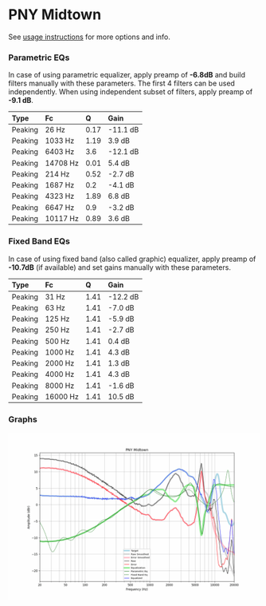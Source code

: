 # PNY Midtown
See [usage instructions](https://github.com/jaakkopasanen/AutoEq#usage) for more options and info.

### Parametric EQs
In case of using parametric equalizer, apply preamp of **-6.8dB** and build filters manually
with these parameters. The first 4 filters can be used independently.
When using independent subset of filters, apply preamp of **-9.1 dB**.

| Type    | Fc       |    Q | Gain     |
|:--------|:---------|:-----|:---------|
| Peaking | 26 Hz    | 0.17 | -11.1 dB |
| Peaking | 1033 Hz  | 1.19 | 3.9 dB   |
| Peaking | 6403 Hz  | 3.6  | -12.1 dB |
| Peaking | 14708 Hz | 0.01 | 5.4 dB   |
| Peaking | 214 Hz   | 0.52 | -2.7 dB  |
| Peaking | 1687 Hz  | 0.2  | -4.1 dB  |
| Peaking | 4323 Hz  | 1.89 | 6.8 dB   |
| Peaking | 6647 Hz  | 0.9  | -3.2 dB  |
| Peaking | 10117 Hz | 0.89 | 3.6 dB   |

### Fixed Band EQs
In case of using fixed band (also called graphic) equalizer, apply preamp of **-10.7dB**
(if available) and set gains manually with these parameters.

| Type    | Fc       |    Q | Gain     |
|:--------|:---------|:-----|:---------|
| Peaking | 31 Hz    | 1.41 | -12.2 dB |
| Peaking | 63 Hz    | 1.41 | -7.0 dB  |
| Peaking | 125 Hz   | 1.41 | -5.9 dB  |
| Peaking | 250 Hz   | 1.41 | -2.7 dB  |
| Peaking | 500 Hz   | 1.41 | 0.4 dB   |
| Peaking | 1000 Hz  | 1.41 | 4.3 dB   |
| Peaking | 2000 Hz  | 1.41 | 1.3 dB   |
| Peaking | 4000 Hz  | 1.41 | 4.3 dB   |
| Peaking | 8000 Hz  | 1.41 | -1.6 dB  |
| Peaking | 16000 Hz | 1.41 | 10.5 dB  |

### Graphs
![](./PNY%20Midtown.png)